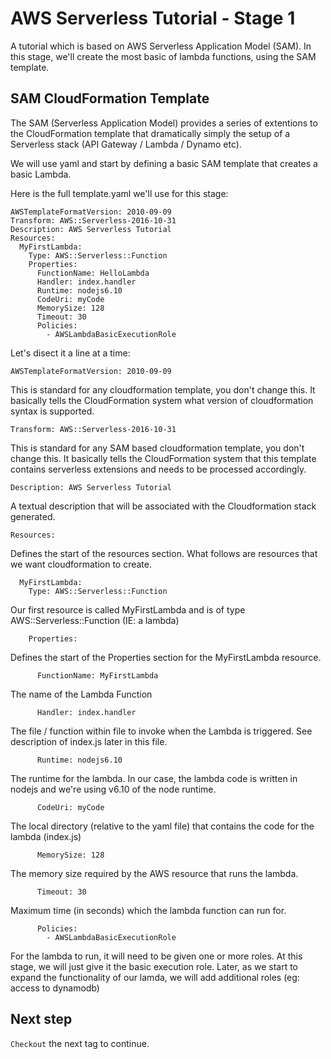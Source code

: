 # AWS Serverless Tutorial - Stage 1

A tutorial which is based on AWS Serverless Application Model (SAM).
In this stage, we'll create the most basic of lambda functions, using the SAM template.


## SAM CloudFormation Template

The SAM (Serverless Application Model) provides a series of extentions to the CloudFormation template that dramatically simply the setup of a Serverless stack (API Gateway / Lambda / Dynamo etc).

We will use yaml and start by defining a basic SAM template that creates a basic Lambda.

Here is the full template.yaml we'll use for this stage:
```
AWSTemplateFormatVersion: 2010-09-09
Transform: AWS::Serverless-2016-10-31
Description: AWS Serverless Tutorial
Resources:
  MyFirstLambda:
    Type: AWS::Serverless::Function
    Properties:
      FunctionName: HelloLambda
      Handler: index.handler
      Runtime: nodejs6.10
      CodeUri: myCode 
      MemorySize: 128 
      Timeout: 30
      Policies:
        - AWSLambdaBasicExecutionRole
```
Let's disect it a line at a time:
```
AWSTemplateFormatVersion: 2010-09-09
```
This is standard for any cloudformation template, you don't change this. It basically tells the CloudFormation system what version of cloudformation syntax is supported. 

```
Transform: AWS::Serverless-2016-10-31
```
This is standard for any SAM based cloudformation template, you don't change this. It basically tells the CloudFormation system that this template contains serverless extensions and needs to be processed accordingly.

```
Description: AWS Serverless Tutorial
```
A textual description that will be associated with the Cloudformation stack generated.


```
Resources:
```
Defines the start of the resources section. What follows are resources that we want cloudformation to create.

```
  MyFirstLambda:
    Type: AWS::Serverless::Function
```
Our first resource is called MyFirstLambda and is of type AWS::Serverless::Function (IE: a lambda)

```
    Properties:
```
Defines the start of the Properties section for the MyFirstLambda resource.

```
      FunctionName: MyFirstLambda
```
The name of the Lambda Function

```
      Handler: index.handler
```
The file / function within file to invoke when the Lambda is triggered. See description of index.js later in this file.

```
      Runtime: nodejs6.10
```
The runtime for the lambda. In our case, the lambda code is written in nodejs and we're using v6.10 of the node runtime.

```
      CodeUri: myCode
```
The local directory (relative to the yaml file) that contains the code for the lambda (index.js)

```
      MemorySize: 128
```
The memory size required by the AWS resource that runs the lambda.

```
      Timeout: 30
```
Maximum time (in seconds) which the lambda function can run for. 

```
      Policies:
        - AWSLambdaBasicExecutionRole
```
For the lambda to run, it will need to be given one or more roles. At this stage, we will just give it
the basic execution role. Later, as we start to expand the functionality of our lamda, we will add additional roles (eg: access to dynamodb)


## Next step

`Checkout` the next tag to continue.